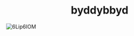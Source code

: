 <!--
## Hi there 👋

**byddybbyd/byddybbyd** is a ✨ _special_ ✨ repository because its `README.md` (this file) appears on your GitHub profile.

Here are some ideas to get you started:

- 🔭 I’m currently working on ...
- 🌱 I’m currently learning ...
- 👯 I’m looking to collaborate on ...
- 🤔 I’m looking for help with ...
- 💬 Ask me about ...
- 📫 How to reach me: ...
- 😄 Pronouns: ...
- ⚡ Fun fact: ...
-->

<h1 align="center">byddybbyd</h1>
<img align="center" src="https://img.shields.io/badge/6Lip6IOM-blue" alt="6Lip6IOM">
